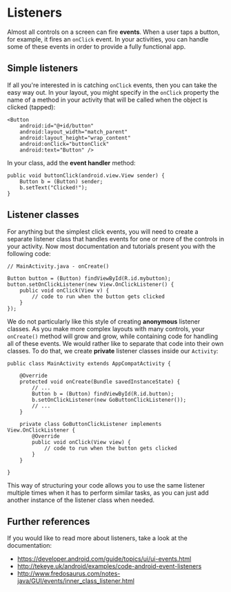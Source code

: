 # Listeners

Almost all controls on a screen can fire **events**. When a user taps a button, for example, it fires an `onClick` event. In your activities, you can handle some of these events in order to provide a fully functional app.

## Simple listeners

If all you're interested in is catching `onClick` events, then you can take the easy way out. In your layout, you might specify in the `onClick` property the name of a method in your activity that will be called when the object is clicked (tapped):

    <Button
        android:id="@+id/button"
        android:layout_width="match_parent"
        android:layout_height="wrap_content"
        android:onClick="buttonClick"
        android:text="Button" />

In your class, add the **event handler** method:

    public void buttonClick(android.view.View sender) {
        Button b = (Button) sender;
        b.setText("Clicked!");
    }

## Listener classes

For anything but the simplest click events, you will need to create a separate listener class that handles events for one or more of the controls in your activity. Now most documentation and tutorials present you with the following code:

    // MainActivity.java - onCreate()
    
    Button button = (Button) findViewById(R.id.mybutton);
    button.setOnClickListener(new View.OnClickListener() {
        public void onClick(View v) {
            // code to run when the button gets clicked
        }
    });

We do not particularly like this style of creating **anonymous** listener classes. As you make more complex layouts with many controls, your `onCreate()` method will grow and grow, while containing code for handling all of these events. We would rather like to separate that code into their own classes. To do that, we create **private** listener classes inside our `Activity`:

    public class MainActivity extends AppCompatActivity {

        @Override
        protected void onCreate(Bundle savedInstanceState) {
            // ...
            Button b = (Button) findViewById(R.id.button);
            b.setOnClickListener(new GoButtonClickListener());
            // ...
        }

        private class GoButtonClickListener implements View.OnClickListener {
            @Override
            public void onClick(View view) {
                // code to run when the button gets clicked
            }
        }
    
    }

This way of structuring your code allows you to use the same listener multiple times when it has to perform similar tasks, as you can just add another instance of the listener class when needed.

## Further references

If you would like to read more about listeners, take a look at the documentation:

- <https://developer.android.com/guide/topics/ui/ui-events.html>
- <http://tekeye.uk/android/examples/code-android-event-listeners>
- <http://www.fredosaurus.com/notes-java/GUI/events/inner_class_listener.html>
